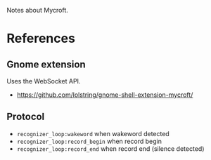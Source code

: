 Notes about Mycroft.

# References

## Gnome extension

Uses the WebSocket API.

* https://github.com/lolstring/gnome-shell-extension-mycroft/

## Protocol

* `recognizer_loop:wakeword` when wakeword detected
* `recognizer_loop:record_begin` when record begin
* `recognizer_loop:record_end` when record end (silence detected)

